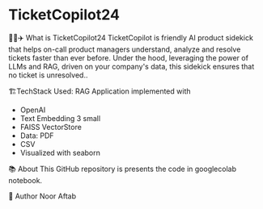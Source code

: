 # TicketCopilot24

🧑‍💻✈️ What is TicketCopilot24
TicketCopilot is friendly AI product sidekick that helps on-call product managers understand, analyze and resolve tickets faster than ever before.
Under the hood, leveraging the power of LLMs and RAG, driven on your company's data, this sidekick ensures that no ticket is unresolved..

🏗️TechStack Used:
RAG Application implemented with 
- OpenAI
- Text Embedding 3 small
- FAISS VectorStore
- Data: PDF
- CSV
- Visualized with seaborn

📚 About
This GitHub repository is presents the code in googlecolab notebook.

🙏 Author
Noor Aftab 
